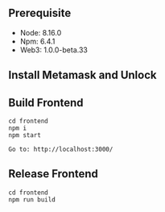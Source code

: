## Prerequisite
- Node: 8.16.0
- Npm: 6.4.1
- Web3: 1.0.0-beta.33

## Install Metamask and Unlock

## Build Frontend
```
cd frontend
npm i
npm start

Go to: http://localhost:3000/
```

## Release Frontend
```
cd frontend
npm run build
```





